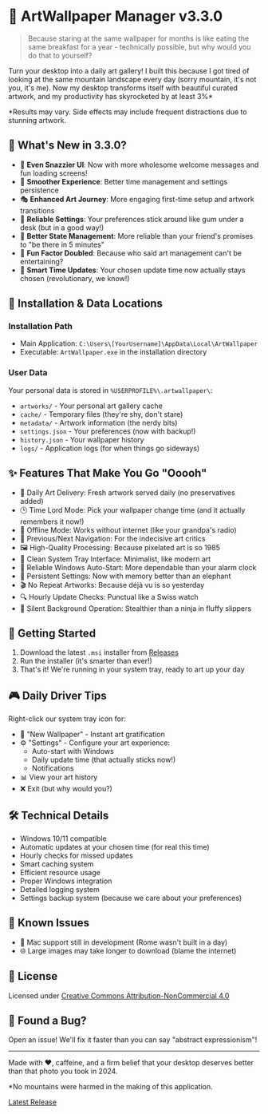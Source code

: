 # 🎨 ArtWallpaper Manager v3.3.0

> Because staring at the same wallpaper for months is like eating the same breakfast for a year - technically possible, but why would you do that to yourself?

Turn your desktop into a daily art gallery! I built this because I got tired of looking at the same mountain landscape every day (sorry mountain, it's not you, it's me). Now my desktop transforms itself with beautiful curated artwork, and my productivity has skyrocketed by at least 3%* 

*Results may vary. Side effects may include frequent distractions due to stunning artwork.

## 🌟 What's New in 3.3.0?

- 🎨 **Even Snazzier UI**: Now with more wholesome welcome messages and fun loading screens!
- 🚀 **Smoother Experience**: Better time management and settings persistence
- 🎭 **Enhanced Art Journey**: More engaging first-time setup and artwork transitions
- 🔄 **Reliable Settings**: Your preferences stick around like gum under a desk (but in a good way!)
- 🌈 **Better State Management**: More reliable than your friend's promises to "be there in 5 minutes"
- 🎪 **Fun Factor Doubled**: Because who said art management can't be entertaining?
- 🎯 **Smart Time Updates**: Your chosen update time now actually stays chosen (revolutionary, we know!)

## 📁 Installation & Data Locations

### Installation Path
- Main Application: `C:\Users\[YourUsername]\AppData\Local\ArtWallpaper`
- Executable: `ArtWallpaper.exe` in the installation directory

### User Data
Your personal data is stored in `%USERPROFILE%\.artwallpaper\`:
- `artworks/` - Your personal art gallery cache
- `cache/` - Temporary files (they're shy, don't stare)
- `metadata/` - Artwork information (the nerdy bits)
- `settings.json` - Your preferences (now with backup!)
- `history.json` - Your wallpaper history
- `logs/` - Application logs (for when things go sideways)

## ✨ Features That Make You Go "Ooooh"

- 🎨 Daily Art Delivery: Fresh artwork served daily (no preservatives added)
- 🕒 Time Lord Mode: Pick your wallpaper change time (and it actually remembers it now!)
- 💾 Offline Mode: Works without internet (like your grandpa's radio)
- 🔄 Previous/Next Navigation: For the indecisive art critics
- 🖼️ High-Quality Processing: Because pixelated art is so 1985
- 🎯 Clean System Tray Interface: Minimalist, like modern art
- 🚀 Reliable Windows Auto-Start: More dependable than your alarm clock
- 📝 Persistent Settings: Now with memory better than an elephant
- 🎬 No Repeat Artworks: Because déjà vu is so yesterday
- 🔍 Hourly Update Checks: Punctual like a Swiss watch
- 🌙 Silent Background Operation: Stealthier than a ninja in fluffy slippers

## 🚀 Getting Started

1. Download the latest `.msi` installer from [Releases](https://github.com/Princeyyyy/art-wallpaper/releases)
2. Run the installer (it's smarter than ever!)
3. That's it! We're running in your system tray, ready to art up your day

## 🎮 Daily Driver Tips

Right-click our system tray icon for:
- 🎨 "New Wallpaper" - Instant art gratification
- ⚙️ "Settings" - Configure your art experience:
  - Auto-start with Windows
  - Daily update time (that actually sticks now!)
  - Notifications
- 📊 View your art history
- ❌ Exit (but why would you?)

## 🛠️ Technical Details

- Windows 10/11 compatible
- Automatic updates at your chosen time (for real this time)
- Hourly checks for missed updates
- Smart caching system
- Efficient resource usage
- Proper Windows integration
- Detailed logging system
- Settings backup system (because we care about your preferences)

## 🐛 Known Issues

- 🍎 Mac support still in development (Rome wasn't built in a day)
- 🌐 Large images may take longer to download (blame the internet)

## 📜 License

Licensed under [Creative Commons Attribution-NonCommercial 4.0](http://creativecommons.org/licenses/by-nc/4.0/)

## 🐛 Found a Bug?

Open an issue! We'll fix it faster than you can say "abstract expressionism"!

---

Made with ❤️, caffeine, and a firm belief that your desktop deserves better than that photo you took in 2024.

*No mountains were harmed in the making of this application.

[Latest Release](https://github.com/Princeyyyy/art-wallpaper/releases/tag/3.3.0)